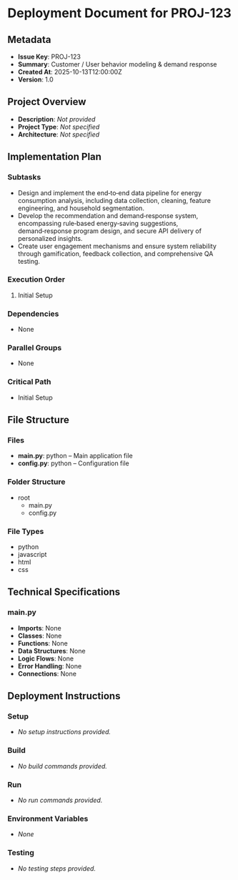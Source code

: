# Deployment Document for PROJ-123

## Metadata
- **Issue Key**: PROJ-123  
- **Summary**: Customer / User behavior modeling & demand response  
- **Created At**: 2025-10-13T12:00:00Z  
- **Version**: 1.0  

## Project Overview
- **Description**: *Not provided*  
- **Project Type**: *Not specified*  
- **Architecture**: *Not specified*  

## Implementation Plan
### Subtasks
- Design and implement the end‑to‑end data pipeline for energy consumption analysis, including data collection, cleaning, feature engineering, and household segmentation.  
- Develop the recommendation and demand‑response system, encompassing rule‑based energy‑saving suggestions, demand‑response program design, and secure API delivery of personalized insights.  
- Create user engagement mechanisms and ensure system reliability through gamification, feedback collection, and comprehensive QA testing.  

### Execution Order
1. Initial Setup  

### Dependencies
- None  

### Parallel Groups
- None  

### Critical Path
- Initial Setup  

## File Structure
### Files
- **main.py**: python – Main application file  
- **config.py**: python – Configuration file  

### Folder Structure
- root  
  - main.py  
  - config.py  

### File Types
- python  
- javascript  
- html  
- css  

## Technical Specifications
### main.py
- **Imports**: None  
- **Classes**: None  
- **Functions**: None  
- **Data Structures**: None  
- **Logic Flows**: None  
- **Error Handling**: None  
- **Connections**: None  

## Deployment Instructions
### Setup
- *No setup instructions provided.*  

### Build
- *No build commands provided.*  

### Run
- *No run commands provided.*  

### Environment Variables
- *None*  

### Testing
- *No testing steps provided.*